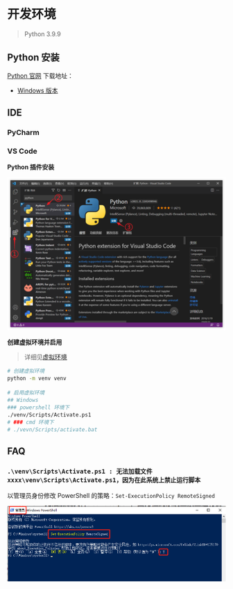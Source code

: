 # 开发环境

> Python 3.9.9

## Python 安装

[Python 官网](https://www.python.org/) 下载地址：

- [Windows 版本](https://www.python.org/downloads/windows/)

## IDE

### PyCharm

### VS Code

**Python 插件安装**

![](images/开发环境20231009101347.png)

**创建虚拟环境并启用**

> 详细见[虚拟环境](虚拟环境.md)

```sh
# 创建虚拟环境
python -m venv venv

# 启用虚拟环境
## Windows
### powershell 环境下
./venv/Scripts/Activate.ps1
# ### cmd 环境下
# ./vevn/Scripts/activate.bat
```

## FAQ

### `.\venv\Scripts\Activate.ps1 : 无法加载文件 xxxx\venv\Scripts\Activate.ps1，因为在此系统上禁止运行脚本`

以管理员身份修改 PowerShell 的策略：`Set-ExecutionPolicy RemoteSigned`

![](images/开发环境20231009104236.png)